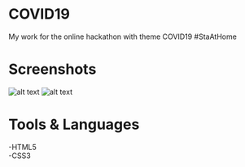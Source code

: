 # COVID19
My work for the online hackathon with theme COVID19 #StaAtHome 
# Screenshots
![alt text](https://user-images.githubusercontent.com/58395073/77806940-822ae800-7086-11ea-842a-a2f1d6d47741.PNG)
![alt text](https://user-images.githubusercontent.com/58395073/77806950-89ea8c80-7086-11ea-8eb4-f1976d459e8d.PNG)
# Tools & Languages
-HTML5 <br>
-CSS3
